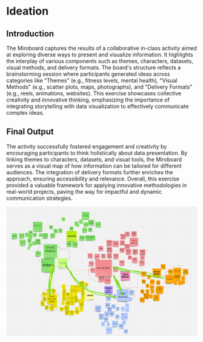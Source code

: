 # Ideation 

## Introduction
The Miroboard captures the results of a collaborative in-class activity aimed at exploring diverse ways to present and visualize information. It highlights the interplay of various components such as themes, characters, datasets, visual methods, and delivery formats. The board's structure reflects a brainstorming session where participants generated ideas across categories like "Themes" (e.g., fitness levels, mental health), "Visual Methods" (e.g., scatter plots, maps, photographs), and "Delivery Formats" (e.g., reels, animations, websites). This exercise showcases collective creativity and innovative thinking, emphasizing the importance of integrating storytelling with data visualization to effectively communicate complex ideas.

## Final Output
The activity successfully fostered engagement and creativity by encouraging participants to think holistically about data presentation. By linking themes to characters, datasets, and visual tools, the Miroboard serves as a visual map of how information can be tailored for different audiences. The integration of delivery formats further enriches the approach, ensuring accessibility and relevance. Overall, this exercise provided a valuable framework for applying innovative methodologies in real-world projects, paving the way for impactful and dynamic communication strategies.

![Ideation](assests/img/Ideation.png)
